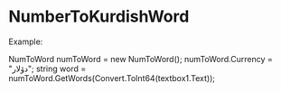 # NumberToKurdishWord

Example:

NumToWord numToWord = new NumToWord();
numToWord.Currency = "دۆلار"; 
string word = numToWord.GetWords(Convert.ToInt64(textbox1.Text));
